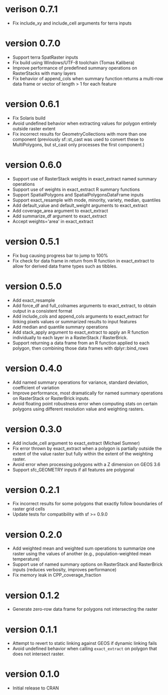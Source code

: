# verison 0.7.1

- Fix include_xy and include_cell arguments for terra inputs

# version 0.7.0

- Support terra SpatRaster inputs
- Fix build using Windows/UTF-8 toolchain (Tomas Kalibera)
- Improve performance of predefined summary operations on RasterStacks with many layers
- Fix behavior of append_cols when summary function returns a multi-row data frame or
  vector of length > 1 for each feature

# version 0.6.1

- Fix Solaris build
- Avoid undefined behavior when extracting values for polygon entirely outside raster extent
- Fix incorrect results for GeometryCollections with more than one component (previously
  sf::st_cast was used to convert these to MultiPolygons, but st_cast only processes the
  first component.)

# version 0.6.0

- Support use of RasterStack weights in exact_extract named summary operations
- Support use of weights in exact_extract R summary functions
- Support SpatialPolygons and SpatialPolygonsDataFrame inputs
- Support exact_resample with mode, minority, variety, median, quantiles
- Add default_value and default_weight arguments to exact_extract
- Add coverage_area argument to exact_extract
- Add summarize_df argument to exact_extract
- Accept weights='area' in exact_extract

# version 0.5.1

- Fix bug causing progress bar to jump to 100%
- Fix check for data frame in return from R function in exact_extract to allow for derived data
  frame types such as tibbles.

# version 0.5.0

- Add exact_resample
- Add force_df and full_colnames arguments to exact_extract, to obtain output in a consistent format
- Add include_cols and append_cols arguments to exact_extract for linking pixels values or  summarized 
  results to input features
- Add median and quantile summary operations
- Add stack_apply argument to exact_extract to apply an R function individually to each layer in
  a RasterStack / RasterBrick.
- Support returning a data frame from an R function applied to each polygon, then combining those
  data frames with dplyr::bind_rows

# version 0.4.0

- Add named summary operations for variance, standard deviation, coefficient of variation
- Improve performance, most dramatically for named summary operations on RasterStack or RasterBrick inputs.
- Avoid floating point robustness error when computing stats on certain polygons using
  different resolution value and weighting rasters.

# version 0.3.0

- Add include_cell argument to exact_extract (Michael Sumner)
- Fix error thrown by exact_extract when a polygon is partially outside the extent of the value raster but fully within the extent of the weighting raster.
- Avoid error when processing polygons with a Z dimension on GEOS 3.6
- Support sfc_GEOMETRY inputs if all features are polygonal

# version 0.2.1

- Fix incorrect results for some polygons that exactly follow boundaries of raster grid cells
- Update tests for compatibility with sf >= 0.9.0

# version 0.2.0

- Add weighted mean and weighted sum operations to summarize one raster using the values of another (e.g., population-weighted mean temperature)
- Support use of named summary options on RasterStack and RasterBrick inputs (reduces verbosity, improves performance)
- Fix memory leak in CPP_coverage_fraction

# version 0.1.2

- Generate zero-row data frame for polygons not intersecting the raster

# version 0.1.1

- Attempt to revert to static linking against GEOS if dynamic linking fails
- Avoid undefined behavior when calling `exact_extract` on polygon that does not
  intersect raster.

# version 0.1.0

- Initial release to CRAN
